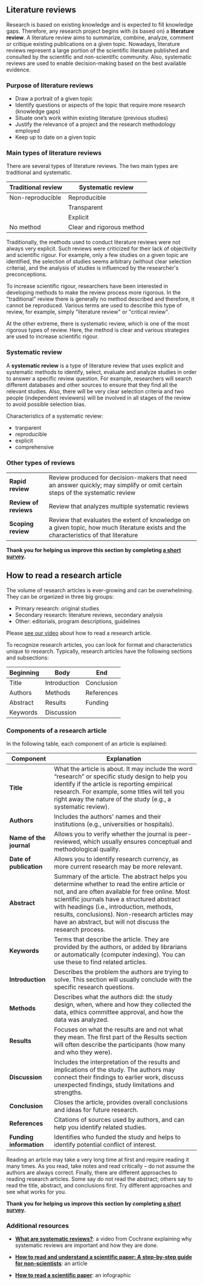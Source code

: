 ## Literature reviews
Research is based on existing knowledge and is expected to fill knowledge gaps. Therefore, any research project begins with (is based on) a **literature review**. A literature review aims to summarize, combine, analyze, comment or critique existing publications on a given topic. 
Nowadays, literature reviews represent a large portion of the scientific literature published and consulted by the scientific and non-scientific community. Also, systematic reviews are used to enable decision-making based on the best available evidence. 


### Purpose of literature reviews

* ​Draw a portrait of a given topic
* Identify questions or aspects of the topic that require more research​ (knowledge gaps)
* Situate one’s work within existing literature​ (previous studies)
* Justify the relevance of a project and the research methodology employed
* Keep up to date on a given topic


### Main types of literature reviews
There are several types of literature reviews. The two main types are traditional and systematic.

| Traditional review | Systematic review |
| ------------- |-------------|
| Non-reproducible | Reproducible ​|
| | Transparent ​|
| | Explicit |
| No method | Clear and rigorous method |

Traditionally, the methods used to conduct literature reviews were not always very explicit. Such reviews were criticized for their lack of objectivity and scientific rigour. For example, only a few studies on a given topic are identified, the selection of studies seems arbitrary (without clear selection criteria), and the analysis of studies is influenced by the researcher's preconceptions. 

To increase scientific rigour, researchers have been interested in developing methods to make the review process more rigorous. In the "traditional" review there is generally no method described and therefore, it cannot be reproduced. Various terms are used to describe this type of review, for example, simply "literature review" or "critical review". 

At the other extreme, there is systematic review, which is one of the most rigorous types of review. Here, the method is clear and various strategies are used to increase scientific rigour. 

### Systematic review
A **systematic review** is a type of literature review that uses explicit and systematic methods to identify, select, evaluate and analyze studies in order to answer a specific review question.​ For example, researchers will search different databases and other sources to ensure that they find all the relevant studies. Also, there will be very clear selection criteria and two people (independent reviewers) will be involved in all stages of the review to avoid possible selection bias. 


Characteristics of a systematic review:

* tranparent
* reproducible
* explicit
* comprehensive

### Other types of reviews
| | |
| ------------- |-------------|
| **Rapid review** | Review produced for decision-makers that need an answer​ quickly; may simplify or omit certain steps of the systematic review ​ ​|
| **Review of reviews** | Review that analyzes multiple systematic reviews​ ​|
| **Scoping review** | Review that evaluates the extent of knowledge on a given topic, how much literature exists and the characteristics of that literature |

**Thank you for helping us improve this section by completing <a href="https://forms.gle/zCwtfp9WhaQqbiEM6" target="_blank">a short survey</a>.**


## How to read a research article
The volume of research articles is ever-growing and can be overwhelming. They can be organized in three big groups:

* Primary research: original studies
* Secondary research: literature reviews, secondary analysis
* Other: editorials, program descriptions, guidelines


Please <a href="https://osf.io/yqt3c/" target="_blank" >see our video</a> about how to read a research article.

To recognize research articles, you can look for format and characteristics unique to research. Typically, research articles have the following sections and subsections: 

| Beginning | Body | End |
| ----- | ----- | ----- |
| Title | Introduction | Conclusion |
| Authors | Methods | References |
| Abstract | Results | Funding |
| Keywords | Discussion | |

### Components of a research article
In the following table, each component of an article is explained:

| Component | Explanation |
| ----- | ----- |
| **Title** | What the article is about. It may include the word “research” or specific study design to help you identify if the article is reporting empirical research. For example, some titles will tell you right away the nature of the study (e.g., a systematic review). |
| **Authors** | Includes the authors' names and their institutions (e.g., universities or hospitals).|
| **Name of the journal** | Allows you to verify whether the journal is peer-reviewed, which usually ensures conceptual and methodological quality. |
| **Date of publication** | Allows you to identify research currency, as more current research may be more relevant. |
| **Abstract** | Summary of the article. The abstract helps you determine whether to read the entire article or not, and are often available for free online. Most scientific journals have a structured abstract with headings (i.e., introduction, methods, results, conclusions). Non-research articles may have an abstract, but will not discuss the research process.  |
| **Keywords** | Terms that describe the article. They are provided by the authors, or added by librarians or automatically (computer indexing).  You can use these to find related articles. |
| **Introduction** | Describes the problem the authors are trying to solve. This section will usually conclude with the specific research questions. |
| **Methods** | Describes what the authors did: the study design, when, where and how they collected the data, ethics committee approval, and how the data was analyzed. |
| **Results** | Focuses on what the results are and not what they mean. The first part of the Results section will often describe the participants (how many and who they were). |
| **Discussion** | Includes the interpretation of the results and implications of the study. The authors may connect their findings to earlier work, discuss unexpected findings, study limitations and strengths. |
| **Conclusion** | Closes the article, provides overall conclusions and ideas for future research. |
| **References** | Citations of sources used by authors, and can help you identify related studies. |
| **Funding information** | Identifies who funded the study and helps to identify potential conflict of interest. |

Reading an article may take a very long time at first and require reading it many times. As you read, take notes and read critically – do not assume the authors are always correct. Finally, there are different approaches to reading research articles. Some say do not read the abstract; others say to read the title, abstract, and conclusions first. Try different approaches and see what works for you.

**Thank you for helping us improve this section by completing <a href="https://forms.gle/tZA5BaCaRjjUhoFR9" target="_blank">a short survey</a>.**

### Additional resources
* **<a href="https://www.youtube.com/watch?v=egJlW4vkb1Y" target="_blank">What are systematic reviews?</a>**: a video from Cochrane explaining why systematic reviews are important and how they are done. 

* **<a href="https://www.huffpost.com/entry/how-to-read-and-understand-a-scientific-paper_b_5501628?guccounter=1" target="_blank">How to read and understand a scientific paper: A step-by-step guide for non-scientists</a>**: an article

* **<a href="https://www.elsevier.com/connect/infographic-how-to-read-a-scientific-paper" target="_blank">How to read a scientific paper</a>**: an infographic 

